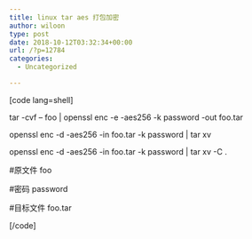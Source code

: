 ```yaml
---
title: linux tar aes 打包加密
author: wiloon
type: post
date: 2018-10-12T03:32:34+00:00
url: /?p=12784
categories:
  - Uncategorized

---
```

[code lang=shell]
  
tar -cvf &#8211; foo | openssl enc -e -aes256 -k password -out foo.tar
  
openssl enc -d -aes256 -in foo.tar -k password | tar xv
  
openssl enc -d -aes256 -in foo.tar -k password | tar xv -C .

#原文件 foo
  
#密码 password
  
#目标文件 foo.tar

[/code]